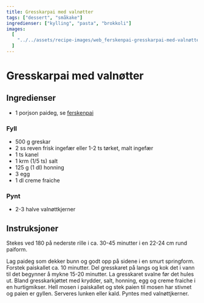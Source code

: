 ```yaml
---
title: Gresskarpai med valnøtter
tags: ["dessert", "småkake"]
ingredienser: ["kylling", "pasta", "brokkoli"]
images:
  [
    "../../assets/recipe-images/web_ferskenpai-gresskarpai-med-valnøtter-plommepai-sesamfrøkake-med-kremtopp.jpg",
  ]
---
```


# Gresskarpai med valnøtter

## Ingredienser

- 1 porjson paideg, se [ferskenpai](./ferskenpai)

### Fyll

- 500 g greskar
- 2 ss reven frisk ingefær eller 1-2 ts tørket, malt ingefær
- 1 ts kanel
- 1 krm (1/5 ts) salt
- 125 g (1 dl) honning
- 3 egg
- 1 dl creme fraiche

### Pynt

- 2-3 halve valnøttkjerner

## Instruksjoner

Stekes ved 180 på nederste rille i ca. 30-45 minutter i en 22-24 cm rund paiform.

Lag paideg som dekker bunn og godt opp på sidene i en smurt springform. Forstek paiskallet ca. 10 minutter. Del gresskaret på langs og kok det i vann til det begynner å mykne 15-20 minutter. La gresskaret svalne før det hules ut. Bland gresskarkjøttet med krydder, salt, honning, egg og creme fraiche i en hurtigmikser. Hell mosen i paiskallet og stek paien til mosen har stivnet og paien er gyllen. Serveres lunken eller kald. Pyntes med valnøttjkerner.

